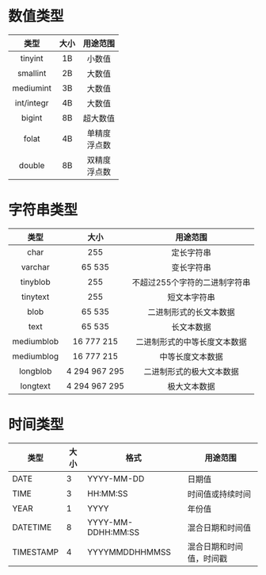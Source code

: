 # 数值类型

类型|大小|用途范围
:-:|:-:|:-:
tinyint|1B|小数值
smallint|2B|大数值  
mediumint|3B|大数值
int/integr|4B|大数值  
bigint|8B|超大数值
folat|4B|单精度<br>浮点数
double|8B|双精度<br>浮点数

# 字符串类型

类型|大小|用途范围
:-:|:-:|:-:
char|255|定长字符串
varchar|65 535|变长字符串
tinyblob|255|不超过255个字符的二进制字符串
tinytext|255|短文本字符串
blob|65 535|二进制形式的长文本数据
text|65 535|长文本数据
mediumblob|16 777 215|二进制形式的中等长度文本数据
mediumblog|16 777 215|中等长度文本数据
longblob|4 294 967 295|二进制形式的极大文本数据
longtext|4 294 967 295|极大文本数据

# 时间类型

类型|大小|格式|用途范围
-|-|-|-
DATE|3|YYYY-MM-DD|日期值
TIME|3|HH:MM:SS|时间值或持续时间
YEAR|1|YYYY|年份值
DATETIME|8|YYYY-MM-DDHH:MM:SS|混合日期和时间值
TIMESTAMP|4|YYYYMMDDHHMMSS|混合日期和时间值，时间戳

